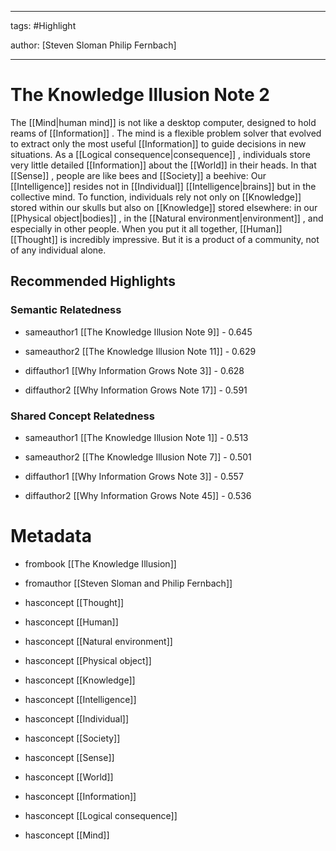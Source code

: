 




---

tags: #Highlight

author: [Steven Sloman Philip Fernbach]

---
# The Knowledge Illusion Note 2




The  [[Mind|human mind]]  is not like a desktop computer, designed to hold reams of  [[Information]] . The mind is a flexible problem solver that evolved to extract only the most useful  [[Information]]  to guide decisions in new situations. As a  [[Logical consequence|consequence]] , individuals store very little detailed  [[Information]]  about the  [[World]]  in their heads. In that  [[Sense]] , people are like bees and  [[Society]]  a beehive: Our  [[Intelligence]]  resides not in  [[Individual]]   [[Intelligence|brains]]  but in the collective mind. To function, individuals rely not only on  [[Knowledge]]  stored within our skulls but also on  [[Knowledge]]  stored elsewhere: in our  [[Physical object|bodies]] , in the  [[Natural environment|environment]] , and especially in other people. When you put it all together,  [[Human]]   [[Thought]]  is incredibly impressive. But it is a product of a community, not of any individual alone.


## Recommended Highlights

### Semantic Relatedness


- sameauthor1 [[The Knowledge Illusion Note 9]] - 0.645

- sameauthor2 [[The Knowledge Illusion Note 11]] - 0.629

- diffauthor1 [[Why Information Grows Note 3]] - 0.628

- diffauthor2 [[Why Information Grows Note 17]] - 0.591
### Shared Concept Relatedness


- sameauthor1 [[The Knowledge Illusion Note 1]] - 0.513

- sameauthor2 [[The Knowledge Illusion Note 7]] - 0.501

- diffauthor1 [[Why Information Grows Note 3]] - 0.557

- diffauthor2 [[Why Information Grows Note 45]] - 0.536
# Metadata


- frombook [[The Knowledge Illusion]]

- fromauthor [[Steven Sloman and Philip Fernbach]]

- hasconcept [[Thought]]

- hasconcept [[Human]]

- hasconcept [[Natural environment]]

- hasconcept [[Physical object]]

- hasconcept [[Knowledge]]

- hasconcept [[Intelligence]]

- hasconcept [[Individual]]

- hasconcept [[Society]]

- hasconcept [[Sense]]

- hasconcept [[World]]

- hasconcept [[Information]]

- hasconcept [[Logical consequence]]

- hasconcept [[Mind]]